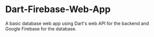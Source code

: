 # Dart-Firebase-Web-App
A basic database web app using Dart's web API for the backend and Google Firebase for the database. 
